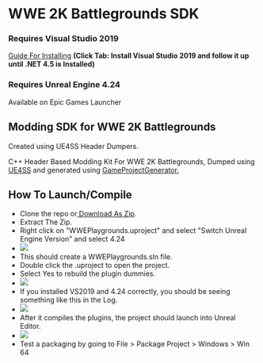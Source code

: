 # WWE 2K Battlegrounds SDK
### Requires Visual Studio 2019 
[Guide For Installing](https://modding.wiki/en/hogwartslegacy/developers/PhoenixUProjGuide "Guide For Installing")
**(Click Tab: Install Visual Studio 2019 and follow it up until .NET 4.5 is Installed)**
### Requires Unreal Engine 4.24
Available on Epic Games Launcher


## Modding SDK for WWE 2K Battlegrounds
Created using UE4SS Header Dumpers.

C++ Header Based Modding Kit For WWE 2K Battlegrounds, Dumped using [UE4SS](https://github.com/UE4SS-RE/RE-UE4SS "UE4SS") and generated using [GameProjectGenerator.](https://github.com/Buckminsterfullerene02/UE4GameProjectGenerator "GameProjectGenerator.") 

## How To Launch/Compile
- Clone the repo or[ Download As Zip](https://github.com/lynchreborn/WWEBattlegroundsSDK/archive/refs/heads/main.zip " Download As Zip").
- Extract The Zip.
- Right click on "WWEPlaygrounds.uproject" and select "Switch Unreal Engine Version" and select 4.24
- [![](https://i.imgur.com/HRIhBBg.png)](https://i.imgur.com/HRIhBBg.png)
- This should create a WWEPlaygrounds.sln file. 
- Double click the .uproject to open the project.
- Select Yes to rebuild the plugin dummies. 
- [![](https://i.imgur.com/Gu1jGvV.png)](https://i.imgur.com/Gu1jGvV.png)
- If you installed VS2019 and 4.24 correctly, you should be seeing something like this in the Log. 
- [![](https://i.imgur.com/ZEitWEr.png)](https://i.imgur.com/ZEitWEr.png)
- After it compiles the plugins, the project should launch into Unreal Editor.
- [![](https://i.imgur.com/X61nlsK.png)](https://i.imgur.com/X61nlsK.png)
- Test a packaging by going to File > Package Project > Windows > Win 64

